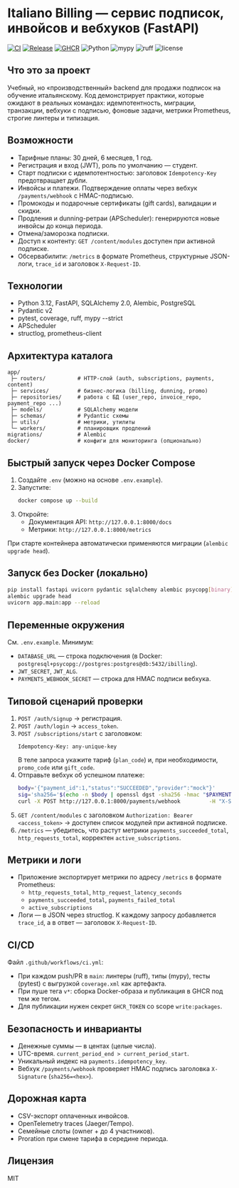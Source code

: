 # Italiano Billing — сервис подписок, инвойсов и вебхуков (FastAPI)

[![CI](https://img.shields.io/github/actions/workflow/status/DeBugHowardDuck/Italiano_Billing/ci.yml?branch=main&label=CI)](https://github.com/DeBugHowardDuck/Italiano_Billing/actions)
[![Release](https://img.shields.io/github/v/tag/DeBugHowardDuck/Italiano_Billing?label=release)](https://github.com/DeBugHowardDuck/Italiano_Billing/tags)
[![GHCR](https://img.shields.io/badge/GHCR-italiano--billing-blue)](https://ghcr.io/debughowardduck/italiano_billing/italiano-billing)
![Python](https://img.shields.io/badge/python-3.12-blue)
![mypy](https://img.shields.io/badge/type--check-mypy--strict-green)
![ruff](https://img.shields.io/badge/lint-ruff-green)
![license](https://img.shields.io/badge/license-MIT-green)


## Что это за проект
Учебный, но «производственный» backend для продажи подписок на обучение итальянскому. Код демонстрирует практики, которые ожидают в реальных командах: идемпотентность, миграции, транзакции, вебхуки с подписью, фоновые задачи, метрики Prometheus, строгие линтеры и типизация.

## Возможности
- Тарифные планы: 30 дней, 6 месяцев, 1 год.
- Регистрация и вход (JWT), роль по умолчанию — студент.
- Старт подписки с идемпотентностью: заголовок `Idempotency-Key` предотвращает дубли.
- Инвойсы и платежи. Подтверждение оплаты через вебхук `/payments/webhook` с HMAC-подписью.
- Промокоды и подарочные сертификаты (gift cards), валидации и скидки.
- Продления и dunning-ретраи (APScheduler): генерируются новые инвойсы до конца периода.
- Отмена/заморозка подписки.
- Доступ к контенту: `GET /content/modules` доступен при активной подписке.
- Обсервабилити: `/metrics` в формате Prometheus, структурные JSON-логи, `trace_id` и заголовок `X-Request-ID`.

## Технологии
- Python 3.12, FastAPI, SQLAlchemy 2.0, Alembic, PostgreSQL
- Pydantic v2
- pytest, coverage, ruff, mypy --strict
- APScheduler
- structlog, prometheus-client

## Архитектура каталога
```
app/
 ├─ routers/          # HTTP-слой (auth, subscriptions, payments, content)
 ├─ services/         # бизнес-логика (billing, dunning, promo)
 ├─ repositories/     # работа с БД (user_repo, invoice_repo, payment_repo ...)
 ├─ models/           # SQLAlchemy модели
 ├─ schemas/          # Pydantic схемы
 ├─ utils/            # метрики, утилиты
 └─ workers/          # планировщик продлений
migrations/           # Alembic
docker/               # конфиги для мониторинга (опционально)
```

## Быстрый запуск через Docker Compose
1. Создайте `.env` (можно на основе `.env.example`).
2. Запустите:
   ```bash
   docker compose up --build
   ```
3. Откройте:
   - Документация API: `http://127.0.0.1:8000/docs`
   - Метрики: `http://127.0.0.1:8000/metrics`

При старте контейнера автоматически применяются миграции (`alembic upgrade head`).

## Запуск без Docker (локально)
```bash
pip install fastapi uvicorn pydantic sqlalchemy alembic psycopg[binary]             structlog apscheduler prometheus-client python-dotenv
alembic upgrade head
uvicorn app.main:app --reload
```

## Переменные окружения
См. `.env.example`. Минимум:
- `DATABASE_URL` — строка подключения (в Docker: `postgresql+psycopg://postgres:postgres@db:5432/ibilling`).
- `JWT_SECRET`, `JWT_ALG`.
- `PAYMENTS_WEBHOOK_SECRET` — строка для HMAC подписи вебхука.

## Типовой сценарий проверки
1. `POST /auth/signup` → регистрация.
2. `POST /auth/login` → `access_token`.
3. `POST /subscriptions/start` с заголовком:
   ```
   Idempotency-Key: any-unique-key
   ```
   В теле запроса укажите тариф (`plan_code`) и, при необходимости, `promo_code` или `gift_code`.
4. Отправьте вебхук об успешном платеже:
   ```bash
   body='{"payment_id":1,"status":"SUCCEEDED","provider":"mock"}'
   sig='sha256='$(echo -n $body | openssl dgst -sha256 -hmac "$PAYMENTS_WEBHOOK_SECRET" | sed 's/^.* //')
   curl -X POST http://127.0.0.1:8000/payments/webhook         -H "X-Signature: $sig" -H "Content-Type: application/json" -d "$body"
   ```
5. `GET /content/modules` с заголовком `Authorization: Bearer <access_token>` → доступен список модулей при активной подписке.
6. `/metrics` — убедитесь, что растут метрики `payments_succeeded_total`, `http_requests_total`, корректен `active_subscriptions`.

## Метрики и логи
- Приложение экспортирует метрики по адресу `/metrics` в формате Prometheus: 
  - `http_requests_total`, `http_request_latency_seconds`
  - `payments_succeeded_total`, `payments_failed_total`
  - `active_subscriptions`
- Логи — в JSON через structlog. К каждому запросу добавляется `trace_id`, а в ответ — заголовок `X-Request-ID`.

## CI/CD
Файл `.github/workflows/ci.yml`:
- При каждом push/PR в `main`: линтеры (ruff), типы (mypy), тесты (pytest) с выгрузкой `coverage.xml` как артефакта.
- При пуше тега `v*`: сборка Docker-образа и публикация в GHCR под тем же тегом.
- Для публикации нужен секрет `GHCR_TOKEN` со scope `write:packages`.

## Безопасность и инварианты
- Денежные суммы — в центах (целые числа).
- UTC-время. `current_period_end > current_period_start`.
- Уникальный индекс на `payments.idempotency_key`.
- Вебхук `/payments/webhook` проверяет HMAC подпись заголовка `X-Signature` (`sha256=<hex>`).

## Дорожная карта
- CSV-экспорт оплаченных инвойсов.
- OpenTelemetry traces (Jaeger/Tempo).
- Семейные слоты (owner + до 4 участников).
- Proration при смене тарифа в середине периода.

## Лицензия
MIT
